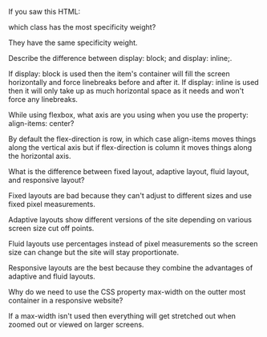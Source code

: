 If you saw this HTML: <div class="box box1 box2 box3"></div> which class has the most specificity weight?

They have the same specificity weight.


Describe the difference between display: block; and display: inline;.

If display: block is used then the item's container will fill the screen horizontally and force linebreaks before and after it. If display: inline is used then it will only take up as much horizontal space as it needs and won't force any linebreaks.


While using flexbox, what axis are you using when you use the property: align-items: center?

By default the flex-direction is row, in which case align-items moves things along the vertical axis but if flex-direction is column it moves things along the horizontal axis.


What is the difference between fixed layout, adaptive layout, fluid layout, and responsive layout?

Fixed layouts are bad because they can't adjust to different sizes and use fixed pixel measurements.

Adaptive layouts show different versions of the site depending on various screen size cut off points.

Fluid layouts use percentages instead of pixel measurements so the screen size can change but the site will stay proportionate.

Responsive layouts are the best because they combine the advantages of adaptive and fluid layouts.



Why do we need to use the CSS property max-width on the outter most container in a responsive website?

If a max-width isn't used then everything will get stretched out when zoomed out or viewed on larger screens.